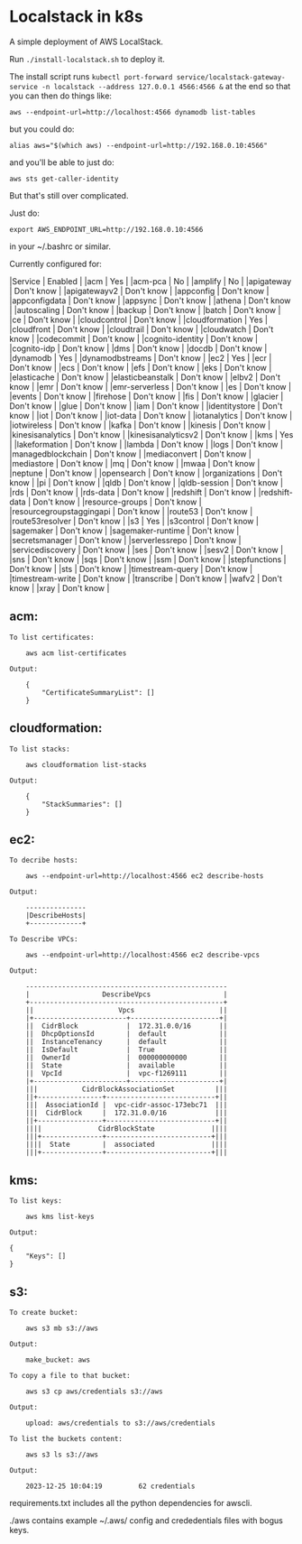 # Localstack in k8s

A simple deployment of AWS LocalStack.

Run `./install-localstack.sh` to deploy it.

The install script runs `kubectl port-forward service/localstack-gateway-service -n localstack --address 127.0.0.1 4566:4566 &` at the end so that you can then do things like:

	aws --endpoint-url=http://localhost:4566 dynamodb list-tables 

but you could do:

	alias aws="$(which aws) --endpoint-url=http://192.168.0.10:4566"

and you'll be able to just do:

	aws sts get-caller-identity

But that's still over complicated.

Just do:

	export AWS_ENDPOINT_URL=http://192.168.0.10:4566

in your ~/.bashrc or similar.

Currently configured for:

|Service | Enabled    |
|acm | Yes        |
|acm-pca | No         |
|amplify | No         |
|apigateway | Don't know |
|apigatewayv2 | Don't know |
|appconfig | Don't know |
|appconfigdata | Don't know |
|appsync | Don't know |
|athena | Don't know |
|autoscaling | Don't know |
|backup | Don't know |
|batch | Don't know |
|ce | Don't know |
|cloudcontrol | Don't know |
|cloudformation | Yes        |
|cloudfront | Don't know |
|cloudtrail | Don't know |
|cloudwatch | Don't know |
|codecommit | Don't know |
|cognito-identity | Don't know |
|cognito-idp | Don't know |
|dms | Don't know |
|docdb | Don't know |
|dynamodb | Yes |
|dynamodbstreams | Don't know |
|ec2 | Yes        |
|ecr | Don't know |
|ecs | Don't know |
|efs | Don't know |
|eks | Don't know |
|elasticache | Don't know |
|elasticbeanstalk | Don't know |
|elbv2 | Don't know |
|emr | Don't know |
|emr-serverless | Don't know |
|es | Don't know |
|events | Don't know |
|firehose | Don't know |
|fis | Don't know |
|glacier | Don't know |
|glue | Don't know |
|iam | Don't know |
|identitystore | Don't know |
|iot | Don't know |
|iot-data | Don't know |
|iotanalytics | Don't know |
|iotwireless | Don't know |
|kafka | Don't know |
|kinesis | Don't know |
|kinesisanalytics | Don't know |
|kinesisanalyticsv2 | Don't know |
|kms | Yes        |
|lakeformation | Don't know |
|lambda | Don't know |
|logs | Don't know |
|managedblockchain | Don't know |
|mediaconvert | Don't know |
|mediastore | Don't know |
|mq | Don't know |
|mwaa | Don't know |
|neptune | Don't know |
|opensearch | Don't know |
|organizations | Don't know |
|pi | Don't know |
|qldb | Don't know |
|qldb-session | Don't know |
|rds | Don't know |
|rds-data | Don't know |
|redshift | Don't know |
|redshift-data | Don't know |
|resource-groups | Don't know |
|resourcegroupstaggingapi | Don't know |
|route53 | Don't know |
|route53resolver | Don't know |
|s3 | Yes        |
|s3control | Don't know |
|sagemaker | Don't know |
|sagemaker-runtime | Don't know |
|secretsmanager | Don't know |
|serverlessrepo | Don't know |
|servicediscovery | Don't know |
|ses | Don't know |
|sesv2 | Don't know |
|sns | Don't know |
|sqs | Don't know |
|ssm | Don't know |
|stepfunctions | Don't know |
|sts | Don't know |
|timestream-query | Don't know |
|timestream-write | Don't know |
|transcribe | Don't know |
|wafv2 | Don't know |
|xray | Don't know |

## acm:

	To list certificates:

		aws acm list-certificates

	Output:

		{
		    "CertificateSummaryList": []
		}

## cloudformation:

	To list stacks:

		aws cloudformation list-stacks

	Output:

		{
		    "StackSummaries": []
		}

## ec2:

	To decribe hosts:

		aws --endpoint-url=http://localhost:4566 ec2 describe-hosts

	Output:

		---------------
		|DescribeHosts|
		+-------------+

	To Describe VPCs:

		aws --endpoint-url=http://localhost:4566 ec2 describe-vpcs

	Output:

		--------------------------------------------------
		|                  DescribeVpcs                  |
		+------------------------------------------------+
		||                     Vpcs                     ||
		|+-----------------------+----------------------+|
		||  CidrBlock            |  172.31.0.0/16       ||
		||  DhcpOptionsId        |  default             ||
		||  InstanceTenancy      |  default             ||
		||  IsDefault            |  True                ||
		||  OwnerId              |  000000000000        ||
		||  State                |  available           ||
		||  VpcId                |  vpc-f1269111        ||
		|+-----------------------+----------------------+|
		|||           CidrBlockAssociationSet          |||
		||+----------------+---------------------------+||
		|||  AssociationId |  vpc-cidr-assoc-173ebc71  |||
		|||  CidrBlock     |  172.31.0.0/16            |||
		||+----------------+---------------------------+||
		||||              CidrBlockState              ||||
		|||+---------------+--------------------------+|||
		||||  State        |  associated              ||||
		|||+---------------+--------------------------+|||

## kms:

	To list keys:

		aws kms list-keys

	Output:

	{
	    "Keys": []
	}

## s3:

	To create bucket:

		aws s3 mb s3://aws

	Output:
	
		make_bucket: aws

	To copy a file to that bucket:

		aws s3 cp aws/credentials s3://aws

	Output:

		upload: aws/credentials to s3://aws/credentials                 

	To list the buckets content:

		aws s3 ls s3://aws

	Output:

		2023-12-25 10:04:19         62 credentials

requirements.txt includes all the python dependencies for awscli.

./aws contains example ~/.aws/ config and crededentials files with bogus keys.
